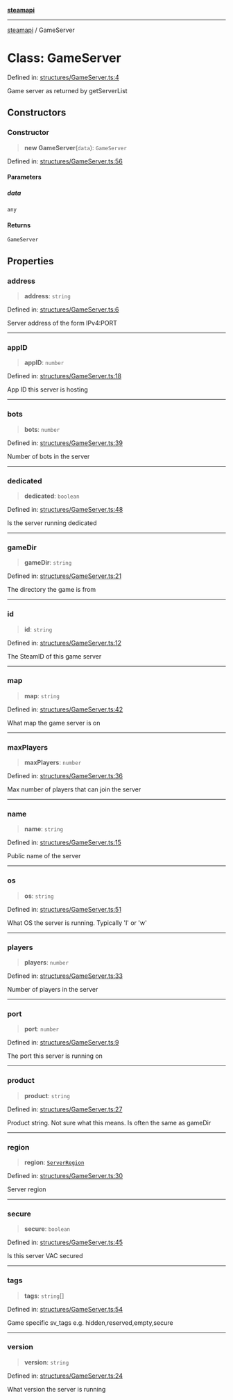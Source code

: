 [**steamapi**](../README.md)

***

[steamapi](../README.md) / GameServer

# Class: GameServer

Defined in: [structures/GameServer.ts:4](https://github.com/xDimGG/node-steamapi/blob/1fe06d2c5a85fee5e9f5e4f0962481cbd53a974e/src/structures/GameServer.ts#L4)

Game server as returned by getServerList

## Constructors

### Constructor

> **new GameServer**(`data`): `GameServer`

Defined in: [structures/GameServer.ts:56](https://github.com/xDimGG/node-steamapi/blob/1fe06d2c5a85fee5e9f5e4f0962481cbd53a974e/src/structures/GameServer.ts#L56)

#### Parameters

##### data

`any`

#### Returns

`GameServer`

## Properties

### address

> **address**: `string`

Defined in: [structures/GameServer.ts:6](https://github.com/xDimGG/node-steamapi/blob/1fe06d2c5a85fee5e9f5e4f0962481cbd53a974e/src/structures/GameServer.ts#L6)

Server address of the form IPv4:PORT

***

### appID

> **appID**: `number`

Defined in: [structures/GameServer.ts:18](https://github.com/xDimGG/node-steamapi/blob/1fe06d2c5a85fee5e9f5e4f0962481cbd53a974e/src/structures/GameServer.ts#L18)

App ID this server is hosting

***

### bots

> **bots**: `number`

Defined in: [structures/GameServer.ts:39](https://github.com/xDimGG/node-steamapi/blob/1fe06d2c5a85fee5e9f5e4f0962481cbd53a974e/src/structures/GameServer.ts#L39)

Number of bots in the server

***

### dedicated

> **dedicated**: `boolean`

Defined in: [structures/GameServer.ts:48](https://github.com/xDimGG/node-steamapi/blob/1fe06d2c5a85fee5e9f5e4f0962481cbd53a974e/src/structures/GameServer.ts#L48)

Is the server running dedicated

***

### gameDir

> **gameDir**: `string`

Defined in: [structures/GameServer.ts:21](https://github.com/xDimGG/node-steamapi/blob/1fe06d2c5a85fee5e9f5e4f0962481cbd53a974e/src/structures/GameServer.ts#L21)

The directory the game is from

***

### id

> **id**: `string`

Defined in: [structures/GameServer.ts:12](https://github.com/xDimGG/node-steamapi/blob/1fe06d2c5a85fee5e9f5e4f0962481cbd53a974e/src/structures/GameServer.ts#L12)

The SteamID of this game server

***

### map

> **map**: `string`

Defined in: [structures/GameServer.ts:42](https://github.com/xDimGG/node-steamapi/blob/1fe06d2c5a85fee5e9f5e4f0962481cbd53a974e/src/structures/GameServer.ts#L42)

What map the game server is on

***

### maxPlayers

> **maxPlayers**: `number`

Defined in: [structures/GameServer.ts:36](https://github.com/xDimGG/node-steamapi/blob/1fe06d2c5a85fee5e9f5e4f0962481cbd53a974e/src/structures/GameServer.ts#L36)

Max number of players that can join the server

***

### name

> **name**: `string`

Defined in: [structures/GameServer.ts:15](https://github.com/xDimGG/node-steamapi/blob/1fe06d2c5a85fee5e9f5e4f0962481cbd53a974e/src/structures/GameServer.ts#L15)

Public name of the server

***

### os

> **os**: `string`

Defined in: [structures/GameServer.ts:51](https://github.com/xDimGG/node-steamapi/blob/1fe06d2c5a85fee5e9f5e4f0962481cbd53a974e/src/structures/GameServer.ts#L51)

What OS the server is running. Typically 'l' or 'w'

***

### players

> **players**: `number`

Defined in: [structures/GameServer.ts:33](https://github.com/xDimGG/node-steamapi/blob/1fe06d2c5a85fee5e9f5e4f0962481cbd53a974e/src/structures/GameServer.ts#L33)

Number of players in the server

***

### port

> **port**: `number`

Defined in: [structures/GameServer.ts:9](https://github.com/xDimGG/node-steamapi/blob/1fe06d2c5a85fee5e9f5e4f0962481cbd53a974e/src/structures/GameServer.ts#L9)

The port this server is running on

***

### product

> **product**: `string`

Defined in: [structures/GameServer.ts:27](https://github.com/xDimGG/node-steamapi/blob/1fe06d2c5a85fee5e9f5e4f0962481cbd53a974e/src/structures/GameServer.ts#L27)

Product string. Not sure what this means. Is often the same as gameDir

***

### region

> **region**: [`ServerRegion`](../enumerations/ServerRegion.md)

Defined in: [structures/GameServer.ts:30](https://github.com/xDimGG/node-steamapi/blob/1fe06d2c5a85fee5e9f5e4f0962481cbd53a974e/src/structures/GameServer.ts#L30)

Server region

***

### secure

> **secure**: `boolean`

Defined in: [structures/GameServer.ts:45](https://github.com/xDimGG/node-steamapi/blob/1fe06d2c5a85fee5e9f5e4f0962481cbd53a974e/src/structures/GameServer.ts#L45)

Is this server VAC secured

***

### tags

> **tags**: `string`[]

Defined in: [structures/GameServer.ts:54](https://github.com/xDimGG/node-steamapi/blob/1fe06d2c5a85fee5e9f5e4f0962481cbd53a974e/src/structures/GameServer.ts#L54)

Game specific sv_tags e.g. hidden,reserved,empty,secure

***

### version

> **version**: `string`

Defined in: [structures/GameServer.ts:24](https://github.com/xDimGG/node-steamapi/blob/1fe06d2c5a85fee5e9f5e4f0962481cbd53a974e/src/structures/GameServer.ts#L24)

What version the server is running
